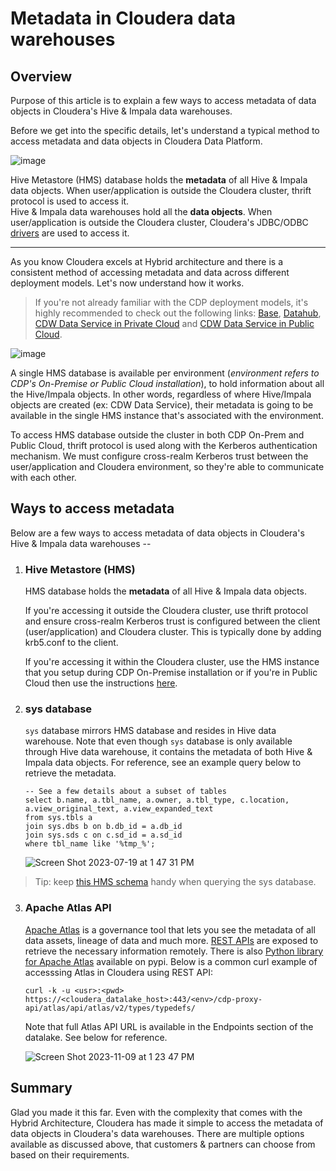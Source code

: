 # Metadata in Cloudera data warehouses

## Overview
Purpose of this article is to explain a few ways to access metadata of data objects in Cloudera's Hive & Impala data warehouses.

Before we get into the specific details, let's understand a typical method to access metadata and data objects in Cloudera Data Platform.

![image](https://github.com/agupta-git/cloudera_metadata/assets/2523891/7a7d4836-d6cb-4454-9a16-36e0e966833a)

Hive Metastore (HMS) database holds the **metadata** of all Hive & Impala data objects. When user/application is outside the Cloudera cluster, thrift protocol is used to access it.  
Hive & Impala data warehouses hold all the **data objects**. When user/application is outside the Cloudera cluster, Cloudera's JDBC/ODBC [drivers](https://www.cloudera.com/downloads.html) are used to access it.
<hr>

As you know Cloudera excels at Hybrid architecture and there is a consistent method of accessing metadata and data across different deployment models. Let's now understand how it works. 
> If you're not already familiar with the CDP deployment models, it's highly recommended to check out the following links: [Base](https://docs.cloudera.com/cdp-private-cloud-base/7.1.8/index.html), [Datahub](https://docs.cloudera.com/data-hub/cloud/index.html), [CDW Data Service in Private Cloud](https://docs.cloudera.com/data-warehouse/1.5.0/index.html) and [CDW Data Service in Public Cloud](https://docs.cloudera.com/data-warehouse/cloud/index.html).

![image](https://github.com/agupta-git/metadata_cloudera_dw/assets/2523891/35de5ab4-f84b-4e31-8ed1-f623d2021af4)

A single HMS database is available per environment (_environment refers to CDP's On-Premise or Public Cloud installation_), to hold information about all the Hive/Impala objects. In other words, regardless of where Hive/Impala objects are created (ex: CDW Data Service), their metadata is going to be available in the single HMS instance that's associated with the environment.

To access HMS database outside the cluster in both CDP On-Prem and Public Cloud, thrift protocol is used along with the Kerberos authentication mechanism. We must configure cross-realm Kerberos trust between the user/application and Cloudera environment, so they're able to communicate with each other.

## Ways to access metadata
Below are a few ways to access metadata of data objects in Cloudera's Hive & Impala data warehouses --
1. ### Hive Metastore (HMS)  

   HMS database holds the **metadata** of all Hive & Impala data objects.

   If you're accessing it outside the Cloudera cluster, use thrift protocol and ensure cross-realm Kerberos trust is configured between the client (user/application) and Cloudera cluster. This is typically done by adding krb5.conf to the client.

   If you're accessing it within the Cloudera cluster, use the HMS instance that you setup during CDP On-Premise installation or if you're in Public Cloud then use the instructions [here](https://community.cloudera.com/t5/Community-Articles/Accessing-Hive-Metastore-DB-on-CDP-Public-Cloud/ta-p/338590).
   
3. ### sys database

   `sys` database mirrors HMS database and resides in Hive data warehouse. Note that even though `sys` database is only available through Hive data warehouse, it contains the metadata of both Hive & Impala data objects. For reference, see an example query below to retrieve the metadata.

   ```
   -- See a few details about a subset of tables
   select b.name, a.tbl_name, a.owner, a.tbl_type, c.location, a.view_original_text, a.view_expanded_text
   from sys.tbls a
   join sys.dbs b on b.db_id = a.db_id
   join sys.sds c on c.sd_id = a.sd_id
   where tbl_name like '%tmp_%';
   ```

   ![Screen Shot 2023-07-19 at 1 47 31 PM](https://github.com/agupta-git/metadata_cloudera_dw/assets/2523891/a9c443b0-feb6-4b6b-9bd8-2bc474ac55a7)

  > Tip: keep [this HMS schema](https://analyticsanvil.wordpress.com/2016/08/21/useful-queries-for-the-hive-metastore/) handy when querying the sys database.
   
3. ### Apache Atlas API
   [Apache Atlas](https://atlas.apache.org/#/) is a governance tool that lets you see the metadata of all data assets, lineage of data and much more. [REST APIs](https://atlas.apache.org/api/v2/index.html) are exposed to retrieve the necessary information remotely. There is also [Python library for Apache Atlas](https://pypi.org/project/apache-atlas/) available on pypi.
   Below is a common curl example of accesssing Atlas in Cloudera using REST API:
   ```
   curl -k -u <usr>:<pwd> https://<cloudera_datalake_host>:443/<env>/cdp-proxy-api/atlas/api/atlas/v2/types/typedefs/
   ```
   Note that full Atlas API URL is available in the Endpoints section of the datalake. See below for reference.

   ![Screen Shot 2023-11-09 at 1 23 47 PM](https://github.com/agupta-git/metadata_cloudera_dw/assets/2523891/8e0f8187-9be0-436c-b0be-2a8430702c8d)

## Summary
Glad you made it this far. Even with the complexity that comes with the Hybrid Architecture, Cloudera has made it simple to access the metadata of data objects in Cloudera's data warehouses. There are multiple options available as discussed above, that customers & partners can choose from based on their requirements.
